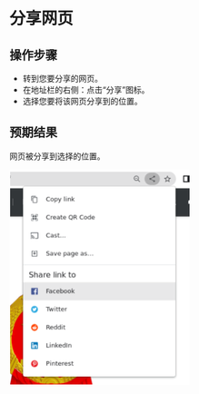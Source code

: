 # 分享网页

## 操作步骤

- 转到您要分享的网页。
- 在地址栏的右侧：点击“分享”图标。
- 选择您要将该网页分享到的位置。

## 预期结果

网页被分享到选择的位置。

![分享网页-1](./img/分享网页-1.png)
